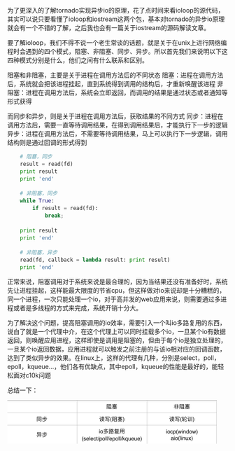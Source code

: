 为了更深入的了解tornado实现异步io的原理，花了点时间来看ioloop的源代码，其实可以说只要看懂了ioloop和iostream这两个包，基本对tornado的异步io原理就会有一个不错的了解，之后我也会有一篇关于iostream的源码解读文章。

要了解ioloop，我们不得不说一个老生常谈的话题，就是关于在unix上进行网络编程时会遇到的四个模式，阻塞、非阻塞、同步、异步。所以首先我们来说明以下这四种模式分别是什么，他们之间有什么联系和区别。

阻塞和非阻塞，主要是关于进程在调用方法后的不同状态
阻塞：进程在调用方法后，系统就会把该进程挂起，直到系统得到调用的结构后，才重新唤醒该进程
非阻塞：进程在调用方法后，系统会立即返回，而调用的结果是通过状态或者通知等形式获得

而同步和异步，则是关于进程在调用方法后，获取结果的不同方式
同步：进程在调用方法后，需要一直等待调用结果，在得到调用结果后，才能执行下一步的逻辑
异步：进程在调用方法后，不需要等待调用结果，马上可以执行下一步逻辑，调用结构则是通过回调的形式得到

```python
    # 阻塞，同步
    result = read(fd)
    print result
    print 'end'

    # 非阻塞，同步
    while True:
        if result = read(fd):
            break;

    print result
    print 'end'

    # 非阻塞，异步
    read(fd, callback = lambda result: print result)
    print 'end'
```

正常来说，阻塞调用对于系统来说是最合理的，因为当结果还没有准备好时，系统先让进程挂起，这样能最大限度的节省cpu，但这样做对io来说却是十分糟糕的，同一个进程，一次只能处理一个io，对于高并发的web应用来说，则需要通过多进程或者是多线程的方式来完成，系统开销十分大。

为了解决这个问题，提高阻塞调用的io效率，需要引入一个叫io多路复用的东西，说白了就是一个代理中介，在这个代理上可以同时挂载多个io，一旦某个io有数据返回，则唤醒应用进程，这样即使是调用是阻塞的，但由于每个io是独立处理的，一旦某个io返回数据，应用进程就可以触发之前注册的与该io相对应的回调函数，达到了类似异步的效果。在linux上，这样的代理有几种，分别是select，poll，epoll，kqueue...，他们各有优缺点，其中epoll，kqueue的性能是最好的，能轻松面对c10k问题

总结一下：

<img src="https://github.com/lizzz0523/language/blob/master/python/io.png?raw=true" width="479" height="99" />